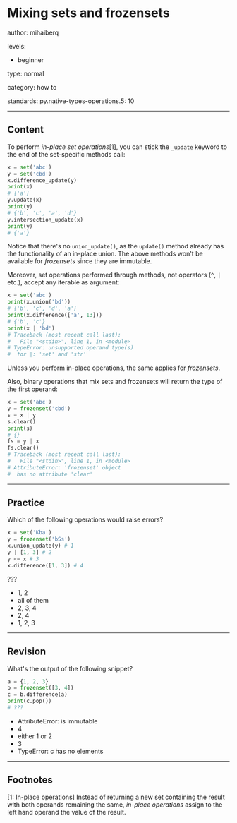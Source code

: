 # Mixing sets and frozensets
author: mihaiberq

levels:

  - beginner

type: normal

category: how to

standards:
  py.native-types-operations.5: 10

---
## Content


To perform *in-place set operations*[1], you can stick the `_update` keyword to the end of the set-specific methods call:
```python
x = set('abc')
y = set('cbd')
x.difference_update(y)
print(x)
# {'a'}
y.update(x)
print(y)
# {'b', 'c', 'a', 'd'}
y.intersection_update(x)
print(y)
# {'a'}
```
Notice that there's no `union_update()`, as the `update()` method already has the functionality of an in-place union. The above methods won't be available for *frozensets* since they are immutable.

Moreover, set operations performed through methods, not operators (`^`, `|` etc.), accept any iterable as argument:
```python
x = set('abc')
print(x.union('bd'))
# {'b', 'c', 'd', 'a'}
print(x.difference(['a', 13]))
# {'b', 'c'}
print(x | 'bd')
# Traceback (most recent call last):
#   File "<stdin>", line 1, in <module>
# TypeError: unsupported operand type(s)
#  for |: 'set' and 'str'
```
Unless you perform in-place operations, the same applies for *frozensets*.

Also, binary operations that mix sets and frozensets will return the type of the first operand:
```python
x = set('abc')
y = frozenset('cbd')
s = x | y
s.clear()
print(s)
# {}
fs = y | x
fs.clear()
# Traceback (most recent call last):
#   File "<stdin>", line 1, in <module>
# AttributeError: 'frozenset' object
#  has no attribute 'clear'
```

---
## Practice

Which of the following operations would raise errors?
```python
x = set('Kba')
y = frozenset('bSs')
x.union_update(y) # 1
y | [1, 3] # 2
y <= x # 3
x.difference([1, 3]) # 4
```
???

* 1, 2
* all of them
* 2, 3, 4
* 2, 4
* 1, 2, 3

---
## Revision

What's the output of the following snippet?
```python
a = {1, 2, 3}
b = frozenset([3, 4])
c = b.difference(a)
print(c.pop())
# ???
```
* AttributeError: is immutable
* 4
* either 1 or 2
* 3
* TypeError: c has no elements


---
## Footnotes

[1: In-place operations]
Instead of returning a new set containing the result with both operands remaining the same, *in-place operations* assign to the left hand operand the value of the result.
